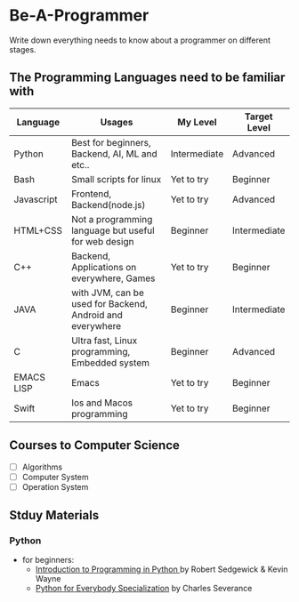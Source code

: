 # Be-A-Programmer
Write down everything needs to know about a programmer on different stages.

## The Programming Languages need to be familiar with 
Language | Usages | My Level | Target Level
-- | -- | -- | -- 
Python | Best for beginners, Backend, AI, ML and etc.. | Intermediate | Advanced
Bash | Small scripts for linux | Yet to try | Beginner
Javascript | Frontend, Backend(node.js) | Yet to try | Advanced
HTML+CSS | Not a programming language but useful for web design | Beginner | Intermediate
C++ | Backend, Applications on everywhere, Games | Yet to try | Beginner
JAVA | with JVM, can be used for Backend, Android and everywhere | Beginner | Intermediate
C | Ultra fast, Linux programming, Embedded system | Beginner | Advanced
EMACS LISP | Emacs | Yet to try | Beginner
Swift | Ios and Macos programming | Yet to try | Beginner

## Courses to Computer Science
- [ ] Algorithms
- [ ] Computer System
- [ ] Operation System

## Stduy Materials
### Python
- for beginners: 
  - [Introduction to Programming in Python ](https://introcs.cs.princeton.edu/python/home/) by Robert Sedgewick & Kevin Wayne
  - [Python for Everybody Specialization](https://www.coursera.org/specializations/python) by Charles Severance

